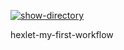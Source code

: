 [![show-directory](https://github.com/Happer56/hexlet-my-first-workflow/actions/workflows/show-directory.yml/badge.svg)](https://github.com/Happer56/hexlet-my-first-workflow/actions/workflows/show-directory.yml)
 
hexlet-my-first-workflow
